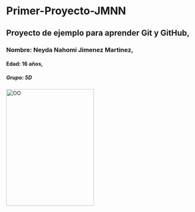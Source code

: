 # Primer-Proyecto-JMNN
## Proyecto de ejemplo para aprender Git y GitHub, 
### Nombre: Neyda Nahomi Jimenez Martinez, 
#### Edad: 16 años, 
##### Grupo: 5D
<img width="236" height="314" alt="OO" src="https://github.com/user-attachments/assets/087509e0-54ee-49f1-a00e-b2d4ab5533e0"/>
